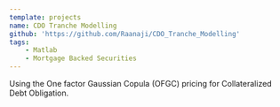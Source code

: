 ```yaml
---
template: projects
name: CDO Tranche Modelling
github: 'https://github.com/Raanaji/CDO_Tranche_Modelling'
tags: 
    - Matlab
    - Mortgage Backed Securities
---
```

Using the One factor Gaussian Copula (OFGC) pricing for Collateralized Debt Obligation.
